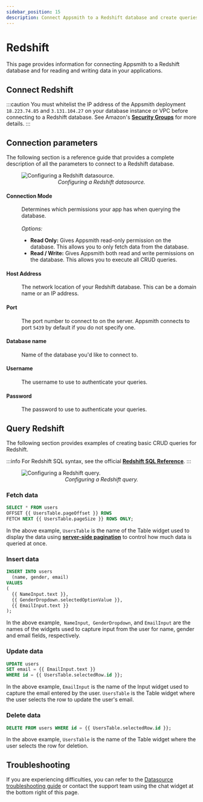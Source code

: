 ```yaml
---
sidebar_position: 15
description: Connect Appsmith to a Redshift database and create queries.
---
```


# Redshift

This page provides information for connecting Appsmith to a Redshift database and for reading and writing data in your applications.

## Connect Redshift

:::caution 
You must whitelist the IP address of the Appsmith deployment `18.223.74.85` and `3.131.104.27` on your database instance or VPC before connecting to a Redshift database. See Amazon's [**Security Groups**](https://docs.aws.amazon.com/vpc/latest/userguide/security-groups.html) for more details.
:::

## Connection parameters

The following section is a reference guide that provides a complete description of all the parameters to connect to a Redshift database.

<figure>
  <img src="/img/redshift-datasource-config.png" style={{width: "100%", height: "auto"}} alt="Configuring a Redshift datasource." />
  <figcaption align="center"><i>Configuring a Redshift datasource.</i></figcaption>
</figure>

#### Connection Mode

<dd>Determines which permissions your app has when querying the database.</dd><br />
<dd><i>Options:</i>
  <ul>
    <li><b>Read Only:</b> Gives Appsmith read-only permission on the database. This allows you to only fetch data from the database.</li>
    <li><b>Read / Write:</b> Gives Appsmith both read and write permissions on the database. This allows you to execute all CRUD queries.</li>
  </ul>
</dd>

#### Host Address

<dd>The network location of your Redshift database. This can be a domain name or an IP address.</dd>

#### Port

<dd>The port number to connect to on the server. Appsmith connects to port <code>5439</code> by default if you do not specify one.</dd>

#### Database name

<dd>Name of the database you'd like to connect to.</dd>

#### Username

<dd>The username to use to authenticate your queries.</dd>

#### Password

<dd>The password to use to authenticate your queries.</dd>

## Query Redshift

The following section provides examples of creating basic CRUD queries for Redshift.

:::info
For Redshift SQL syntax, see the official [**Redshift SQL Reference**](https://docs.aws.amazon.com/redshift/latest/dg/cm_chap_SQLCommandRef.html).
:::

<figure>
  <img src="/img/redshift-query-config.png" style={{width: "100%", height: "auto"}} alt="Configuring a Redshift query." />
  <figcaption align="center"><i>Configuring a Redshift query.</i></figcaption>
</figure>

### Fetch data

```sql
SELECT * FROM users
OFFSET {{ UsersTable.pageOffset }} ROWS
FETCH NEXT {{ UsersTable.pageSize }} ROWS ONLY;
```

In the above example, `UsersTable` is the name of the Table widget used to display the data using [**server-side pagination**](/reference/widgets/table#server-side-pagination) to control how much data is queried at once.

### Insert data

```sql
INSERT INTO users
  (name, gender, email)
VALUES
(
  {{ NameInput.text }},
  {{ GenderDropdown.selectedOptionValue }},
  {{ EmailInput.text }}
);
```

In the above example,  `NameInput`,  `GenderDropdown`,  and `EmailInput` are the names of the widgets used to capture input from the user for name, gender and email fields, respectively.

### Update data

```sql
UPDATE users
SET email = {{ EmailInput.text }}
WHERE id = {{ UsersTable.selectedRow.id }};
```

In the above example, `EmailInput` is the name of the Input widget used to capture the email entered by the user. `UsersTable` is the Table widget where the user selects the row to update the user's email.

### Delete data

```sql
DELETE FROM users WHERE id = {{ UsersTable.selectedRow.id }};
```

In the above example, `UsersTable` is the name of the Table widget where the user selects the row for deletion.

## Troubleshooting

If you are experiencing difficulties, you can refer to the [Datasource troubleshooting guide](/help-and-support/troubleshooting-guide/action-errors/datasource-errors) or contact the support team using the chat widget at the bottom right of this page.